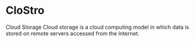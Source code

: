 # CloStro
Cloud Storage
 Cloud storage is a cloud computing model in which data is stored on remote servers accessed from the Internet.
